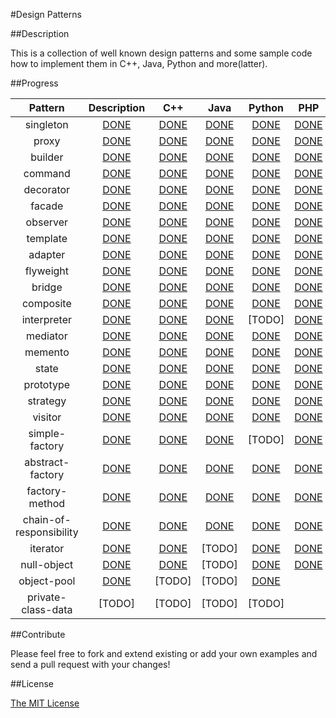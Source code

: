 #Design Patterns

##Description

This is a collection of well known design patterns and some sample code how to implement them in C++, Java, Python and more(latter).

##Progress

Pattern | Description | C++ | Java | Python | PHP | Perl
:--------:|:--------:|:-----:|:------:|:-------:|:------:|:---:
singleton | [DONE](./src/singleton/singleton.md) | [DONE](./src/singleton/cpp) | [DONE](./src/singleton/java) | [DONE](./src/singleton/python) | [DONE](./src/singleton/php) | [DONE](./src/singleton/perl)
proxy | [DONE](./src/proxy/proxy.md) | [DONE](./src/proxy/cpp) | [DONE](./src/proxy/java) | [DONE](./src/proxy/python) | [DONE](./src/proxy/php)
builder | [DONE](./src/builder/builder.md) | [DONE](./src/builder/cpp) | [DONE](./src/builder/java) | [DONE](./src/builder/python) | [DONE](./src/builder/php) | [DONE](./src/builder/perl)
command | [DONE](./src/command/command.md) | [DONE](./src/command/cpp) | [DONE](./src/command/java) | [DONE](./src/command/python) | [DONE](./src/command/php)
decorator | [DONE](./src/decorator/decorator.md) | [DONE](./src/decorator/cpp) | [DONE](./src/decorator/java) | [DONE](./src/decorator/python) | [DONE](./src/decorator/php) | [DONE](./src/decorator/perl)
facade | [DONE](./src/facade/facade.md) | [DONE](./src/facade/cpp) | [DONE](./src/facade/java) | [DONE](./src/facade/python) | [DONE](./src/facade/php) | [DONE](./src/facade/perl)
observer | [DONE](./src/observer/observer.md) | [DONE](./src/observer/cpp) | [DONE](./src/observer/java) | [DONE](./src/observer/python) | [DONE](./src/observer/php) | [DONE](./src/observer/perl)
template | [DONE](./src/template/template.md) | [DONE](./src/template/cpp) | [DONE](./src/template/java) | [DONE](./src/template/python) | [DONE](./src/template/php)
adapter | [DONE](./src/adapter/adapter.md) | [DONE](./src/adapter/cpp) | [DONE](./src/adapter/java) | [DONE](./src/adapter/python) | [DONE](./src/adapter/php) | [DONE](./src/adapter/perl)
flyweight | [DONE](./src/flyweight/flyweight.md) | [DONE](./src/flyweight/cpp) | [DONE](./src/flyweight/java) | [DONE](./src/flyweight/python) | [DONE](./src/flyweight/php)
bridge | [DONE](./src/bridge/bridge.md) | [DONE](./src/bridge/cpp) | [DONE](./src/bridge/java) | [DONE](./src/bridge/python) | [DONE](./src/bridge/php)
composite | [DONE](./src/composite/composite.md) | [DONE](./src/composite/cpp) | [DONE](./src/composite/java) | [DONE](./src/composite/python) | [DONE](./src/composite/php)
interpreter | [DONE](./src/interpreter/interpreter.md) | [DONE](./src/interpreter/cpp) | [DONE](./src/interpreter/java) | [TODO] | [DONE](./src/interpreter/php)
mediator | [DONE](./src/mediator/mediator.md) | [DONE](./src/mediator/cpp) | [DONE](./src/mediator/java) | [DONE](./src/mediator/python) | [DONE](./src/mediator/php) | [DONE](./src/mediator/perl)
memento	| [DONE](./src/memento/memento.md) | [DONE](./src/memento/cpp) | [DONE](./src/memento/java) | [DONE](./src/memento/python) | [DONE](./src/memento/php)
state |	[DONE](./src/state/state.md) | [DONE](./src/state/cpp) | [DONE](./src/state/java) | [DONE](./src/state/python) | [DONE](./src/state/php) | [DONE](./src/state/perl)
prototype | [DONE](./src/prototype/prototype.md) | [DONE](./src/prototype/cpp) | [DONE](./src/prototype/java) | [DONE](./src/prototype/python) | [DONE](./src/prototype/php)
strategy | [DONE](./src/strategy/strategy.md) | [DONE](./src/strategy/cpp) | [DONE](./src/strategy/java) | [DONE](./src/strategy/python) | [DONE](./src/strategy/php)
visitor | [DONE](./src/visitor/visitor.md) | [DONE](./src/visitor/cpp) | [DONE](./src/visitor/java) | [DONE](./src/visitor/python) | [DONE](./src/visitor/php) | [DONE](./src/visitor/perl)
simple-factory | [DONE](./src/simple-factory/simple-factory.md) | [DONE](./src/simple-factory/cpp) | [DONE](./src/simple-factory/java) | [TODO] | [DONE](./src/simple-factory/php)
abstract-factory | [DONE](./src/abstract-factory/abstract-factory.md) | [DONE](./src/abstract-factory/cpp) | [DONE](./src/abstract-factory/java) | [DONE](./src/abstract-factory/python) | [DONE](./src/abstract-factory/php)
factory-method | [DONE](./src/factory-method/factory-method.md) | [DONE](./src/factory-method/cpp) | [DONE](./src/factory-method/java) | [DONE](./src/factory-method/python) | [DONE](./src/factory-method/php)
chain-of-responsibility | [DONE](./src/chain-of-responsibility/chain-of-responsibility.md) | [DONE](./src/chain-of-responsibility/cpp) | [DONE](./src/chain-of-responsibility/java) | [DONE](./src/chain-of-responsibility/python) | [DONE](./src/chain-of-responsibility/php) | [DONE](./src/chain-of-responsibility/perl)
iterator | [DONE](./src/iterator/iterator.md) | [DONE](./src/iterator/cpp) | [TODO] | [DONE](./src/iterator/python) | [DONE](./src/iterator/perl)
null-object | [DONE](./src/null-object/null-object.md) | [DONE](./src/null-object/cpp) | [TODO] | [DONE](./src/null-object/python) | [DONE](./src/null-object/php)
object-pool | [DONE](./src/object-pool/object-pool.md) | [TODO] | [TODO] | [DONE](./src/object-pool/python)
private-class-data | [TODO] | [TODO] | [TODO] | [TODO]

<!-- [PHP](https://github.com/domnikl/DesignPatternsPHP) DONE -->


##Contribute

Please feel free to fork and extend existing or add your own examples and send a pull request with your changes!

##License

[The MIT License](./LICENSE)
